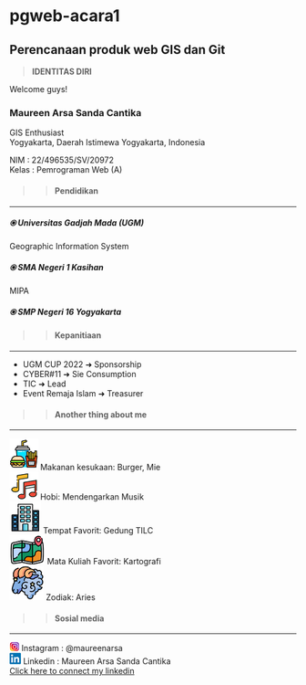 # pgweb-acara1
Perencanaan produk web GIS dan Git
-----
>**IDENTITAS DIRI**

Welcome guys!

### Maureen Arsa Sanda Cantika
GIS Enthusiast  
Yogyakarta, Daerah Istimewa Yogyakarta, Indonesia

NIM           : 22/496535/SV/20972  
Kelas         : Pemrograman Web (A)  

>>#### Pendidikan
-----
##### ⦿ Universitas Gadjah Mada (UGM)
Geographic Information System
##### ⦿ SMA Negeri 1 Kasihan
MIPA
##### ⦿ SMP Negeri 16 Yogyakarta

>>#### Kepanitiaan
-----
 - UGM CUP 2022 ➜ Sponsorship  
 - CYBER#11 ➜ Sie Consumption  
 - TIC ➜ Lead
 - Event Remaja Islam ➜ Treasurer

>>#### Another thing about me
-----
![Avatar:](<makanan kesukaan.png>) Makanan kesukaan: Burger, Mie  
![Avatar:](hobi.png) Hobi: Mendengarkan Musik  
![Avatar:](place.png) Tempat Favorit: Gedung TILC  
![Avatar:](kartografi.png) Mata Kuliah Favorit: Kartografi  
![Avatar:](zodiak.png) Zodiak: Aries


>>#### Sosial media
-----
![Avatar:](Instagram.png) Instagram : @maureenarsa  
![Avatar:](linkedin.png) Linkedin : Maureen Arsa Sanda Cantika  
[Click here to connect my linkedin](https://www.google.com/url?sa=t&rct=j&q=&esrc=s&source=web&cd=&cad=rja&uact=8&ved=2ahUKEwjywu_ht_CAAxVITWwGHQueBs8QFnoECBgQAQ&url=https%3A%2F%2Fid.linkedin.com%2Fin%2Fmaureen-arsa-sanda-cantika-834053229&usg=AOvVaw1uGCa5tiTNAzP5yZ_DTp7C&opi=89978449)
